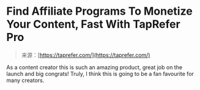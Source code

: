 <!--yml
category: 未分类
date: 2024-05-29 12:41:47
-->

# Find Affiliate Programs To Monetize Your Content, Fast With TapRefer Pro

> 来源：[https://taprefer.com/](https://taprefer.com/)

As a content creator this is such an amazing product, great job on the launch and big congrats! Truly, I think this is going to be a fan favourite for many creators.